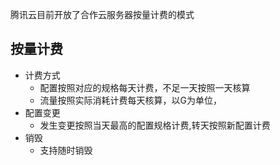 腾讯云目前开放了合作云服务器按量计费的模式

## 按量计费

- 计费方式
	- 配置按照对应的规格每天计费，不足一天按照一天核算
	- 流量按照实际消耗计费每天核算，以G为单位，
- 配置变更
	- 发生变更按照当天最高的配置规格计费,转天按照新配置计费
- 销毁
	- 支持随时销毁

